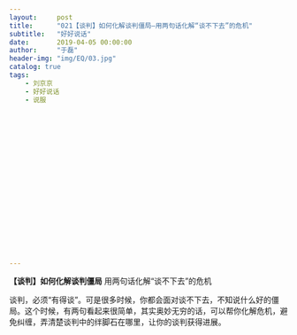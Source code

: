 ```yaml
---
layout:     post
title:      "021【谈判】如何化解谈判僵局—用两句话化解“谈不下去”的危机"
subtitle:   "好好说话"
date:       2019-04-05 00:00:00
author:     "于磊"
header-img: "img/EQ/03.jpg"
catalog: true
tags:
    - 刘京京
    - 好好说话
    - 说服




















---
```


  **【谈判】如何化解谈判僵局**
 用两句话化解“谈不下去”的危机

  

   谈判，必须“有得谈”。可是很多时候，你都会面对谈不下去，不知说什么好的僵局。这个时候，有两句看起来很简单，其实奥妙无穷的话，可以帮你化解危机，避免纠缠，弄清楚谈判中的绊脚石在哪里，让你的谈判获得进展。
 
 